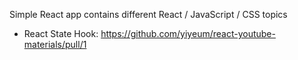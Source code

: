 Simple React app contains different React / JavaScript / CSS topics
- React State Hook: https://github.com/yiyeum/react-youtube-materials/pull/1
